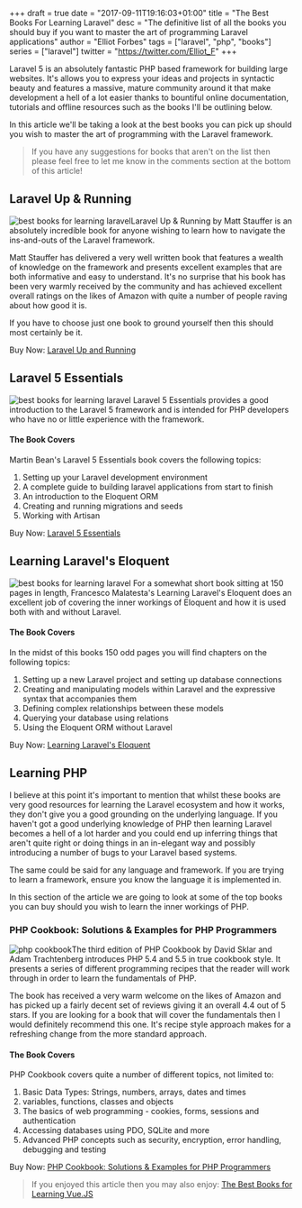 +++
draft = true
date = "2017-09-11T19:16:03+01:00"
title = "The Best Books For Learning Laravel"
desc = "The definitive list of all the books you should buy if you want to master the art of programming Laravel applications"
author = "Elliot Forbes"
tags = ["laravel", "php", "books"]
series = ["laravel"]
twitter = "https://twitter.com/Elliot_F"
+++

Laravel 5 is an absolutely fantastic PHP based framework for building large websites. It's allows you to express your ideas and projects in syntactic beauty and features a massive, mature community around it that make development a hell of a lot easier thanks to bountiful online documentation, tutorials and offline resources such as the books I'll be outlining below. 

In this article we'll be taking a look at the best books you can pick up should you wish to master the art of programming with the Laravel framework.

> If you have any suggestions for books that aren't on the list then please feel free to let me know in the comments section at the bottom of this article! 

## Laravel Up & Running

<p><img src="https://s3-eu-west-1.amazonaws.com/images.tutorialedge.net/books/laravel-up-and-running.jpg" alt="best books for learning laravel" class="book-img" />Laravel Up &amp; Running by Matt Stauffer is an absolutely incredible book for anyone wishing to learn how to navigate the ins-and-outs of the Laravel framework. </p>

Matt Stauffer has delivered a very well written book that features a wealth of knowledge on the framework and presents excellent examples that are both informative and easy to understand. It's no surprise that his book has been very warmly received by the community and has achieved excellent overall ratings on the likes of Amazon with quite a number of people raving about how good it is.

If you have to choose just one book to ground yourself then this should most certainly be it. 

<div class="amazon-link">Buy Now: <a href="http://amzn.to/2wV6Iin">Laravel Up and Running</a></div>

## Laravel 5 Essentials

<p><img src="https://s3-eu-west-1.amazonaws.com/images.tutorialedge.net/books/laravel-5-essentials.jpg" alt="best books for learning laravel" class="book-img" /> Laravel 5 Essentials provides a good introduction to the Laravel 5 framework and is intended for PHP developers who have no or little experience with the framework. </p>

<h4>The Book Covers</h4>

Martin Bean's Laravel 5 Essentials book covers the following topics:

1. Setting up your Laravel development environment 
1. A complete guide to building laravel applications from start to finish
1. An introduction to the Eloquent ORM
1. Creating and running migrations and seeds
1. Working with Artisan 

<div class="amazon-link">Buy Now: <a href="http://amzn.to/2gWRowq">Laravel 5 Essentials</a></div>

## Learning Laravel's Eloquent

<p><img src="https://s3-eu-west-1.amazonaws.com/images.tutorialedge.net/books/learning-laravels-eloquent.jpg" alt="best books for learning laravel" class="book-img" /> For a somewhat short book sitting at 150 pages in length, Francesco Malatesta's Learning Laravel's Eloquent does an excellent job of covering the inner workings of Eloquent and how it is used both with and without Laravel. </p>


<h4>The Book Covers</h4>

In the midst of this books 150 odd pages you will find chapters on the following topics:

1. Setting up a new Laravel project and setting up database connections
1. Creating and manipulating models within Laravel and the expressive syntax that accompanies them
1. Defining complex relationships between these models
1. Querying your database using relations
1. Using the Eloquent ORM without Laravel

<div class="amazon-link">Buy Now: <a href="http://amzn.to/2gYaQIU">Learning Laravel's Eloquent</a></div>

## Learning PHP

I believe at this point it's important to mention that whilst these books are very good resources for learning the Laravel ecosystem and how it works, they don't give you a good grounding on the underlying language. If you haven't got a good underlying knowledge of PHP then learning Laravel becomes a hell of a lot harder and you could end up inferring things that aren't quite right or doing things in an in-elegant way and possibly introducing a number of bugs to your Laravel based systems.

The same could be said for any language and framework. If you are trying to learn a framework, ensure you know the language it is implemented in. 

In this section of the article we are going to look at some of the top books you can buy should you wish to learn the inner workings of PHP.

### PHP Cookbook: Solutions & Examples for PHP Programmers

<p><img src="https://s3-eu-west-1.amazonaws.com/images.tutorialedge.net/books/php-cookbook.jpg" alt="php cookbook" class="book-img"/>The third edition of PHP Cookbook by David Sklar and Adam Trachtenberg introduces PHP 5.4 and 5.5 in true cookbook style. It presents a series of different programming recipes that the reader will work through in order to learn the fundamentals of PHP. </p>

The book has received a very warm welcome on the likes of Amazon and has picked up a fairly decent set of reviews giving it an overall 4.4 out of 5 stars. If you are looking for a book that will cover the fundamentals then I would definitely recommend this one. It's recipe style approach makes for a refreshing change from the more standard approach.

<h4>The Book Covers</h4>

PHP Cookbook covers quite a number of different topics, not limited to:

1. Basic Data Types: Strings, numbers, arrays, dates and times
1. variables, functions, classes and objects
1. The basics of web programming - cookies, forms, sessions and authentication
1. Accessing databases using PDO, SQLite and more
1. Advanced PHP concepts such as security, encryption, error handling, debugging and testing

<div class="amazon-link">Buy Now: <a href="http://amzn.to/2xGdOZ3">PHP Cookbook: Solutions &amp; Examples for PHP Programmers</a></div>

> If you enjoyed this article then you may also enjoy: [The Best Books for Learning Vue.JS](/javascript/best-books-learning-vuejs/)